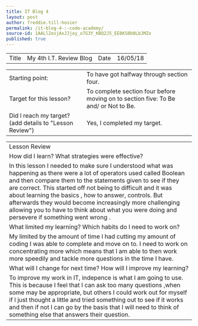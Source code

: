```yaml
---
title: IT Blog 4
layout: post
author: freddie.till-hosier
permalink: /it-blog-4-:-code-academy/
source-id: 1AALl2esjAxJJjoy_o7G3Y_KBQ2J5_EE8KS0b0LbJMZo
published: true
---
```

<table>
  <tr>
    <td>Title</td>
    <td>My 4th I.T. Review Blog</td>
    <td>Date</td>
    <td>16/05/18</td>
  </tr>
</table>


<table>
  <tr>
    <td>Starting point:</td>
    <td>To have got halfway through section four.</td>
  </tr>
  <tr>
    <td>Target for this lesson?</td>
    <td>To complete section four before moving on to section five: To Be and/ or Not to Be.</td>
  </tr>
  <tr>
    <td>Did I reach my target?
(add details to "Lesson Review")</td>
    <td>Yes, I completed my target.</td>
  </tr>
</table>


<table>
  <tr>
    <td>Lesson Review</td>
  </tr>
  <tr>
    <td>How did I learn? What strategies were effective?</td>
  </tr>
  <tr>
    <td>In this lesson I needed to make sure I understood what was happening as there were a lot of operators used called Boolean and then compare them to the statements given to see if they are correct. This started off not being to difficult and it was about learning the basics , how to answer, controls. But afterwards they would become increasingly more challenging allowing you to have to think about what you were doing and persevere if something went wrong .</td>
  </tr>
  <tr>
    <td>What limited my learning? Which habits do I need to work on?</td>
  </tr>
  <tr>
    <td>My limited by the amount of time I had cutting my amount of coding I was able to complete and move on to. I need to work on concentrating more which means that I am able to then work more speedily and tackle more questions in the time I have.</td>
  </tr>
  <tr>
    <td>What will I change for next time? How will I improve my learning?</td>
  </tr>
  <tr>
    <td>To improve my work in IT, indepence is what I am going to use. This is because I feel that I can ask too many questions ,when some may be appropriate, but others I could work out for myself if I just thought a little and tried something out to see if it works and then if not I can go by the basis that I will need to think of something else that answers their question.</td>
  </tr>
</table>


